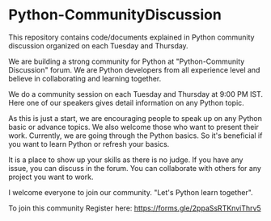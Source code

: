 # Python-CommunityDiscussion


This repository contains code/documents explained in Python community discussion organized on each Tuesday and Thursday.

We are building a strong community for Python at "Python-Community Discussion" forum. We are Python developers from all experience level and believe in collaborating and learning together.

We do a community session on each Tuesday and Thursday at 9:00 PM IST. Here one of our speakers gives detail information on any Python topic.

As this is just a start, we are encouraging people to speak up on any Python basic or advance topics. We also welcome those who want to present their work.
Currently, we are going through the Python basics. So it's beneficial if you want to learn Python or refresh your basics.

It is a place to show up your skills as there is no judge. If you have any issue, you can discuss in the forum. You can collaborate with others for any project you want to work.

I welcome everyone to join our community.
"Let's Python learn together".

To join this community Register here: https://forms.gle/2ppaSsRTKnviThrv5
